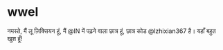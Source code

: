 # wwel
नमस्ते, मैं लू ज़िक्सियन हूं, मैं @IN में पढ़ने वाला छात्र हूं, छात्र कोड @lzhixian367 है। यहाँ बहुत खुश हूँ!
